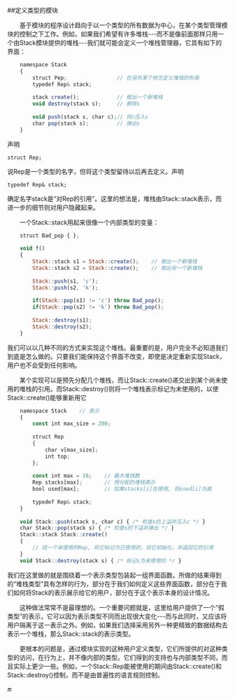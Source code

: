##定义类型的模块

&emsp;&emsp;基于模块的程序设计趋向于以一个类型的所有数据为中心，在某个类型管理模块的控制之下工作。例如，如果我们希望有许多堆栈---而不是像前面那样只用一个由Stack模块提供的堆栈---我们就可能会定义一个堆栈管理器，它具有如下的界面：

```javascript
    namespace Stack
    {
        struct Pep;                // 在另外某个地方定义堆栈的布局
        typedef Rep& stack;
        
        stack create();            // 做出一个新堆栈
        void destroy(stack s);     // 删除s
        
        void push(stack s, char c);// 将c压入s
        char pop(stack s);         // 弹出s
    }
```

声明

    struct Rep;
    
说Rep是一个类型的名字，但将这个类型留待以后再去定义。声明

    typedef Rep& stack;
    
确定名字stack是“对Rep的引用”。这里的想法是，堆栈由Stack::stack表示，而进一步的细节则对用户隐藏起来。

&emsp;&emsp;一个Stack::stack用起来很像一个内部类型的变量：

```javascript
    struct Bad_pop { };
    
    void f()
    {
        Stack::stack s1 = Stack::create();    // 做出一个新堆栈
        Stack::stack s2 = Stack::create();    // 做出另一个新堆栈
        
        Stack::push(s1, 'c');
        Stack::push(s2, 'k');
        
        if(Stack::pop(s1) != 'c') throw Bad_pop();
        if(Stack::pop(s2) != 'k') throw Bad_pop();
        
        Stack::destroy(s1);
        Stack::destroy(s2);
    }
```

我们可以以几种不同的方式来实现这个堆栈。最重要的是，用户完全不必知道我们到底是怎么做的。只要我们能保持这个界面不改变，即使是决定重新实现Stack，用户也不会受到任何影响。

&emsp;&emsp;某个实现可以是预先分配几个堆栈，而让Stack::create()递交出到某个尚未使用的堆栈的引用。而Stack::destroy()则将一个堆栈表示标记为未使用的，以使Stack::create()能够重新用它

```javascript
    namespace Stack    // 表示
    {
        const int max_size = 200;
        
        struct Rep
        {
            char v[max_size];
            int top;
        };
        
        const int max = 16;    // 最大堆栈数
        Rep stacks[max];       // 预分配的堆栈表示
        bool used[max];        // 如果stacks[i]在使用, 则used[i]为真
        
        typedef Rep& stack;
    }
    
    void Stack::push(stack s, char c) { /* 检查s的上溢并压入c */ }
    char Stack::pop(stack s) { /* 检查s的下溢并弹出 */ }
    Stack::stack Stack::create()
    {
        // 找一个未使用的Rep, 将它标记为已使用的，将它初始化，并返回它的引用
    }
    void Stack::destroy(stack s) { /* 标记s为未使用的 */ }
```

我们在这里做的就是围绕着一个表示类型包装起一组界面函数。所做的结果得到的“堆栈类型”具有怎样的行为，部分在于我们如何定义这些界面函数，部分在于我们如何将Stack的表示展示给它的用户，部分在于这个表示本身的设计情况。

&emsp;&emsp;这种做法常常不是最理想的。一个重要问题就是，这里给用户提供了一个“假类型”的表示，它可以因为表示类型不同而出现很大变化---而与此同时，又应该将用户隔离于这一表示之外。例如，如果我们选择采用另外一种更精致的数据结构去表示一个堆栈，那么Stack::stack的表示类型。

&emsp;&emsp;更根本的问题是，通过模块实现的这种用户定义类型，它们所提供的对这种类型的访问，在行为上，并不像内部的类型。它们得到的支持也与内部类型不同，而且实际上更少一些。例如，一个Stack::Rep能被使用的期间由Stack::create()和Stack::destroy()控制，而不是由普遍性的语言规则控制。

🔚